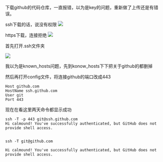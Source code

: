 下载github的代码仓库，一直报错，以为是key的问题，重新做了上传还是有错误。

ssh下载的话，说没有权限
![](https://assets-1256443293.cos.ap-beijing.myqcloud.com/article/202401031010460.png)

https下载，连接拒绝
![](https://assets-1256443293.cos.ap-beijing.myqcloud.com/article/202401031010461.png)


首先打开.ssh文件夹

![](https://assets-1256443293.cos.ap-beijing.myqcloud.com/article/202401031010462.png)


我以为是known_hosts问题，先到konow_hosts下下把关于github的都删掉

然后再打开config文件，将连接github的端口改成443
```
Host github.com
HostName ssh.github.com
User git
Port 443
```


现在在看这里两天命令都显示成功
```
ssh -T -p 443 git@ssh.github.com 
Hi calmound! You've successfully authenticated, but GitHub does not provide shell access.


```


```
ssh -T git@github.com                      

Hi calmound! You've successfully authenticated, but GitHub does not provide shell access.
```